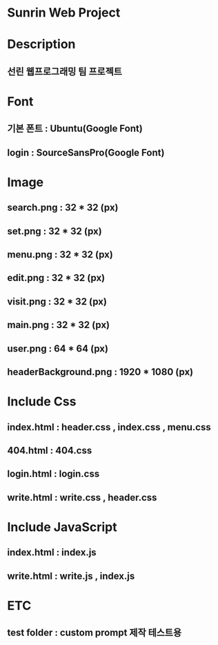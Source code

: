 # Sunrin Web Project

# Description

## 선린 웹프로그래밍 팀 프로젝트

# Font
## 기본 폰트 : Ubuntu(Google Font)

## login    : SourceSansPro(Google Font)

# Image
## search.png : 32 * 32 (px)
## set.png    : 32 * 32 (px)
## menu.png   : 32 * 32 (px)
## edit.png   : 32 * 32 (px)
## visit.png  : 32 * 32 (px)
## main.png   : 32 * 32 (px)

## user.png   : 64 * 64 (px)

## headerBackground.png : 1920 * 1080 (px)

# Include Css

## index.html : header.css , index.css , menu.css
## 404.html   : 404.css
## login.html : login.css
## write.html : write.css , header.css

# Include JavaScript

## index.html : index.js
## write.html : write.js , index.js

# ETC

## test folder : custom prompt 제작 테스트용
